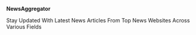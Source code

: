 **NewsAggregator**

Stay Updated With Latest News Articles From Top News Websites Across Various Fields
